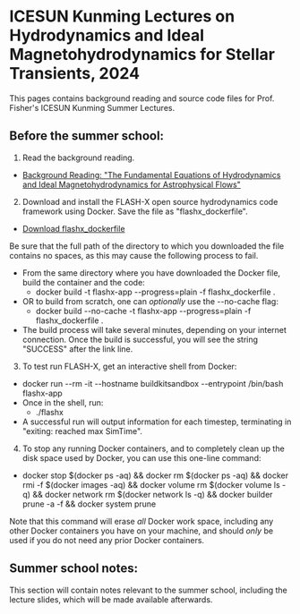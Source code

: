 # ICESUN Kunming Lectures on Hydrodynamics and Ideal Magnetohydrodynamics for Stellar Transients, 2024

This pages contains background reading and source code files for Prof. Fisher's ICESUN Kunming Summer Lectures.

## Before the summer school:

1. Read the background reading.
- [Background Reading: "The Fundamental Equations of Hydrodynamics and Ideal Magnetohydrodynamics for Astrophysical Flows"](./hydro_equation_derivation.pdf)

2. Download and install the FLASH-X open source hydrodynamics code framework using Docker. Save the file as "flashx_dockerfile".
  - [Download flashx_dockerfile](https://raw.githubusercontent.com/rtfisher/summerschool_lectures/main/flashx_dockerfile)

Be sure that the full path of the directory to which you downloaded the file contains no spaces, as this may cause the following process to fail.
- From the same directory where you have downloaded the Docker file, build the container and the code:
  - docker build -t flashx-app --progress=plain -f flashx_dockerfile .
- OR to build from scratch, one can _optionally_ use the --no-cache flag:
  - docker build --no-cache -t flashx-app --progress=plain -f flashx_dockerfile .
- The build process will take several minutes, depending on your internet connection. Once the build is successful, you will see the string "SUCCESS" after the link line.
  
3. To test run FLASH-X, get an interactive shell from Docker:
  - docker run --rm -it --hostname buildkitsandbox --entrypoint /bin/bash flashx-app
- Once in the shell, run:
  - ./flashx
- A successful run will output information for each timestep, terminating in "exiting: reached max SimTime".

4. To stop any running Docker containers, and to completely clean up the disk space used by Docker, you can use this one-line command:
- <p>docker stop $(docker ps -aq) &amp&amp docker rm $(docker ps -aq) &amp&amp docker rmi -f $(docker images -aq) &amp&amp docker volume rm $(docker volume ls -q) &amp&amp docker network rm $(docker network ls -q) &amp&amp docker builder prune -a -f &amp&amp docker system prune</p>
Note that this command will erase _all_ Docker work space, including any other Docker containers you have on your machine, and should _only_ be used if you do not need any prior Docker containers.


## Summer school notes:

This section will contain notes relevant to the summer school, including the lecture slides, which will be made available afterwards.

